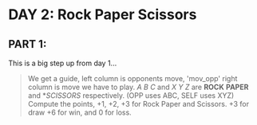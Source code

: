 # DAY 2: Rock Paper Scissors
## PART 1:
This is a big step up from day 1...
> We get a guide, left column is opponents move, 'mov_opp' right
> column is move we have to play.
> _A B C_ and _X Y Z_ are **ROCK** **PAPER** and **SCISSORS* respectively.
> (OPP uses ABC, SELF uses XYZ)
> Compute the points, +1, +2, +3 for Rock Paper and Scissors. +3 for draw
> +6 for win, and 0 for loss.
